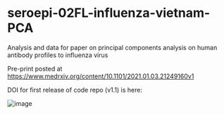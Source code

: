 # seroepi-02FL-influenza-vietnam-PCA

Analysis and data for paper on principal components analysis on human antibody profiles to influenza virus

Pre-print posted at https://www.medrxiv.org/content/10.1101/2021.01.03.21249160v1

DOI for first release of code repo (v1.1) is here:

![image](https://user-images.githubusercontent.com/2318428/138579945-b2ab4492-fc3b-44a7-b423-a6886c83c8de.png)
